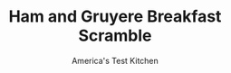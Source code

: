 ---
layout: ../../layouts/MarkdownPostLayout.astro
title: Ham and Gruyere Breakfast Scramble
author: America's Test Kitchen
pubDate: 2023-03-15
description: "The secret to no-fuss scrambled eggs is not what you put in them—it’s what you leave out."
image_url: https://res.cloudinary.com/hksqkdlah/image/upload/ar_1:1,c_fill,dpr_2.0,f_auto,fl_lossy.progressive.strip_profile,g_faces:auto,q_auto:low,w_344/25088_sfs-ham-gruyere-scrambled-eggs-4
tags: ["Main Courses","Pork","Cheese","Eggs","Quick","Breakfast & Brunch"]
calories: 
protein: 
carbohydrates: 
fats: 
fiber: 
ingredients: ["5 , large eggs","1/4 teaspoon, table salt","1/8 teaspoon, black pepper","1 tablespoon, unsalted butter","2 ounces, Black Forest ham, chopped (1/2 cup)","1 ounce, Gruyere cheese, shredded (1/4 cup)"]
serves: 2
time: "15 minutes"
instructions: ["Beat eggs, 1/4 teaspoon salt, and 1/8 teaspoon pepper with fork in bowl until eggs are thoroughly combined and mixture is pure yellow; do not overbeat.","Melt butter in 10-inch nonstick skillet over medium-high heat, swirling to coat pan. Add egg mixture and, using heat-resistant rubber spatula, constantly and firmly scrape along bottom and sides of skillet until eggs begin to clump and spatula leaves trail on bottom of skillet, 1 1/2 to 2 1/2 minutes.","Reduce heat to low and add ham and Gruyere. Gently but constantly fold eggs until clumped and slightly wet, 30 to 60 seconds. Immediately transfer eggs to warmed plates and season with salt and pepper to taste. Serve immediately."]
nutrition: undefined
notes: "It is important to follow visual cues, as pan thickness will affect cooking times. If using an electric stove, heat one burner on low heat and a second on medium-high heat; move the skillet between burners when it’s time to adjust the heat."
---